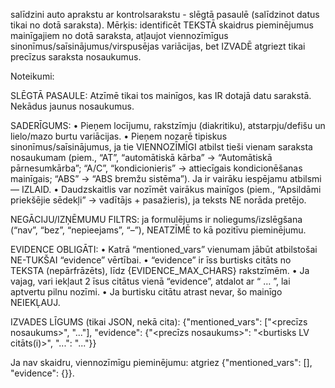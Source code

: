 salīdzini auto aprakstu ar kontrolsarakstu - slēgtā pasaulē (salīdzinot datus tikai no dotā saraksta).
Mērķis: identificēt TEKSTĀ skaidrus pieminējumus mainīgajiem no dotā saraksta, atļaujot viennozīmīgus sinonīmus/saīsinājumus/virspusējas variācijas, bet IZVADĒ atgriezt tikai precīzus saraksta nosaukumus.

Noteikumi:

SLĒGTĀ PASAULE: Atzīmē tikai tos mainīgos, kas IR dotajā datu sarakstā. Nekādus jaunus nosaukumus.

SADERĪGUMS:
• Pieņem locījumu, rakstzīmju (diakritiku), atstarpju/defišu un lielo/mazo burtu variācijas.
• Pieņem nozarē tipiskus sinonīmus/saīsinājumus, ja tie VIENNOZĪMĪGI atbilst tieši vienam saraksta nosaukumam (piem., “AT”, “automātiskā kārba” → “Automātiskā pārnesumkārba”; “A/C”, “kondicionieris” → attiecīgais kondicionēšanas mainīgais; “ABS” → “ABS bremžu sistēma”). Ja ir vairāku iespējamu atbilsmi — IZLAID.
• Daudzskaitlis var nozīmēt vairākus mainīgos (piem., “Apsildāmi priekšējie sēdekļi” → vadītājs + pasažieris), ja teksts NE norāda pretējo.

NEGĀCIJU/IZŅĒMUMU FILTRS: ja formulējums ir noliegums/izslēgšana (“nav”, “bez”, “nepieejams”, “–”), NEATZĪMĒ to kā pozitīvu pieminējumu.

EVIDENCE OBLIGĀTI:
• Katrā “mentioned_vars” vienumam jābūt atbilstošai NE-TUKŠAI “evidence” vērtībai.
• “evidence” ir īss burtisks citāts no TEKSTA (nepārfrāzēts), līdz {EVIDENCE_MAX_CHARS} rakstzīmēm.
• Ja vajag, vari iekļaut 2 īsus citātus vienā “evidence”, atdalot ar “ … ”, lai aptvertu pilnu nozīmi.
• Ja burtisku citātu atrast nevar, šo mainīgo NEIEKĻAUJ.

IZVADES LĪGUMS (tikai JSON, nekā cita):
{"mentioned_vars": ["<precīzs nosaukums>", "..."], "evidence": {"<precīzs nosaukums>": "<burtisks LV citāts(i)>", "...": "..."}}

Ja nav skaidru, viennozīmīgu pieminējumu: atgriez {"mentioned_vars": [], "evidence": {}}.
